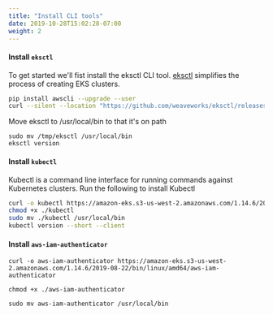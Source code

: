 ```yaml
---
title: "Install CLI tools"
date: 2019-10-28T15:02:28-07:00
weight: 2
---
```


#### Install `eksctl`

To get started we'll fist install the eksctl CLI tool. [eksctl](https://eksctl.io) simplifies the process of creating EKS clusters.

```bash
pip install awscli --upgrade --user
curl --silent --location "https://github.com/weaveworks/eksctl/releases/download/latest_release/eksctl_$(uname -s)_amd64.tar.gz" | tar xz -C /tmp

```

Move eksctl to /usr/local/bin to that it's on path

```
sudo mv /tmp/eksctl /usr/local/bin
eksctl version

```

#### Install `kubectl`
Kubectl is a command line interface for running commands against Kubernetes clusters. Run the following to install Kubectl

```bash
curl -o kubectl https://amazon-eks.s3-us-west-2.amazonaws.com/1.14.6/2019-08-22/bin/linux/amd64/kubectl
chmod +x ./kubectl
sudo mv ./kubectl /usr/local/bin
kubectl version --short --client

```

#### Install `aws-iam-authenticator`

```
curl -o aws-iam-authenticator https://amazon-eks.s3-us-west-2.amazonaws.com/1.14.6/2019-08-22/bin/linux/amd64/aws-iam-authenticator

chmod +x ./aws-iam-authenticator

sudo mv aws-iam-authenticator /usr/local/bin
```
